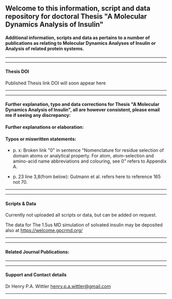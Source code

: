 ## Welcome to this information, script and data repository for doctoral Thesis "A Molecular Dynamics Analysis of Insulin"

#### Additional information, scripts and data as pertains to a number of publications as relating to Molecular Dynamics Analyses of Insulin or Analysis of related protein systems.
-----------------------------------------------------------------
----------------------------------------------------------------- 
#### Thesis DOI
Published Thesis link DOI will soon appear here

-----------------------------------------------------------------
-----------------------------------------------------------------

#### Further explanation, typo and  data corrections for Thesis "A Molecular Dynamics Analysis of Insulin", all are however consistent, please email me if seeing any discrepancy:


#### Further explanations or elaboration:



#### Typos or miswritten statements:

* p. x: Broken link "0" in sentence "Nomenclature for residue selection of domain atoms or analytical property. For atom, atom-selection and amino-acid name abbreviations and colouring, see 0" refers to Appendix A.

* p. 23 line 3,8(from below): Gutmann et al. refers here to reference 165 not 70.

-----------------------------------------------------------------
-----------------------------------------------------------------
#### Scripts & Data 

Currently not uploaded all scripts or data, but can be added on request.

The data for The 1.5us MD simulation of solvated insulin may be deposited also at https://welcome.gpcrmd.org/ 

-----------------------------------------------------------------
-----------------------------------------------------------------

#### Related Journal Publications:

-----------------------------------------------------------------
-----------------------------------------------------------------
#### Support and Contact details

Dr Henry P.A. Wittler
henry.p.a.wittler@gmail.com

-----------------------------------------------------------------
